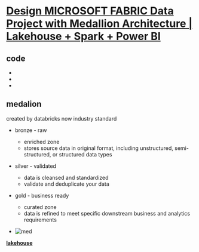 # **[Design MICROSOFT FABRIC Data Project with Medallion Architecture | Lakehouse + Spark + Power BI](https://www.youtube.com/watch?v=qG65DUcSjws)**

## code

- **[](https://github.com/nextgendatahub/MedallionLakehouseFabric)**
- **[](https://github.com/nextgendatahub/MedallionLakehouseFabric/tree/main/ShoppingMart_StructuredData)**
- **[](https://github.com/nextgendatahub/MedallionLakehouseFabric/tree/main/ShoppingMart_UnstructuredData)**

## medalion

created by databricks now industry standard

- bronze - raw
  - enriched zone
  - stores source data in original format, including unstructured, semi-structured, or structured data types
- silver - validated
  - data is cleansed and standardized
  - validate and deduplicate your data
- gold - business ready
  - curated zone
  - data is refined to meet specific downstream business and analytics requirements

- ![med](https://blog.bismart.com/hs-fs/hubfs/Arquitectura_Medallion_Pasos.jpg?width=1754&height=656&name=Arquitectura_Medallion_Pasos.jpg)

**[lakehouse](https://learn.microsoft.com/en-us/fabric/data-engineering/lakehouse-overview)**
